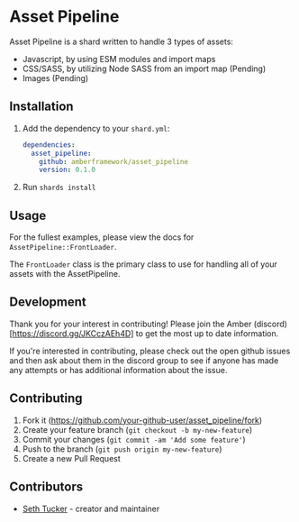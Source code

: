# Asset Pipeline

Asset Pipeline is a shard written to handle 3 types of assets:
- Javascript, by using ESM modules and import maps 
- CSS/SASS, by utilizing Node SASS from an import map (Pending)
- Images (Pending)

## Installation

1. Add the dependency to your `shard.yml`:

   ```yaml
   dependencies:
     asset_pipeline:
       github: amberframework/asset_pipeline
       version: 0.1.0
   ```

2. Run `shards install`

## Usage

For the fullest examples, please view the docs for `AssetPipeline::FrontLoader`.

The `FrontLoader` class is the primary class to use for handling all of your assets with the AssetPipeline.

## Development

Thank you for your interest in contributing! Please join the Amber (discord)[https://discord.gg/JKCczAEh4D] to get the most up to date information.

If you're interested in contributing, please check out the open github issues and then ask about them in the discord group to see if anyone has made any attempts or has additional information about the issue.

## Contributing

1. Fork it (<https://github.com/your-github-user/asset_pipeline/fork>)
2. Create your feature branch (`git checkout -b my-new-feature`)
3. Commit your changes (`git commit -am 'Add some feature'`)
4. Push to the branch (`git push origin my-new-feature`)
5. Create a new Pull Request

## Contributors

- [Seth Tucker](https://github.com/crimson-knight) - creator and maintainer
